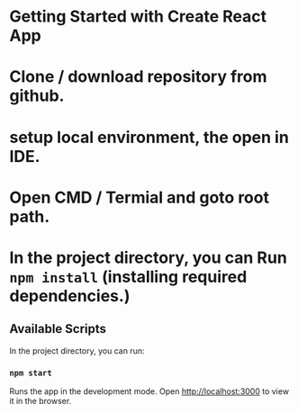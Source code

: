 # Getting Started with Create React App

# Clone / download repository from github.

# setup local environment, the open in IDE.

# Open CMD / Termial and goto root path.

# In the project directory, you can Run `npm install`  (installing required dependencies.)

## Available Scripts

In the project directory, you can run:

### `npm start`

Runs the app in the development mode.
Open [http://localhost:3000](http://localhost:3000) to view it in the browser.

